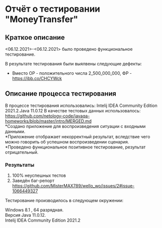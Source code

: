# Отчёт о тестировании "MoneyTransfer"

## Краткое описание
<06.12.2021>-<06.12.2021> было проведено функциональное тестирование. 

В результате тестирования были выялвены следующие дефекты:  
* Вместо ОР - положительного числа 2_500_000_000,  ФР - https://ibb.co/CHCYWck  

## Описание процесса тестирования
В процессе тестирования использовались: Intelij IDEA Community Edition 2021.2.Java 11.0.12
В качестве тестовых данных использовалось: https://github.com/netology-code/javaqa-homeworks/blob/master/intro/MERGED.md \
*Создано приложение для воспроизведения ситуации с входными данными.  
*Приложение отображает некорректный результат, вследствие чего можно говорить об успешном воспроизведении сценария.  
*Проведено функциональное позитивное тестирование, результат отрицательный.

### Результаты

1. 100% неуспешных тестов
2. Заведён баг-репорт https://github.com/MisterMAX789/wello_wo/issues/2#issue-1066449327

Тестирование производилось в следующем окружении:

Windows 8.1 , 64 разрядная. \
Версия Java 11.0.12. \
Intelij IDEA Community Edition 2021.2
